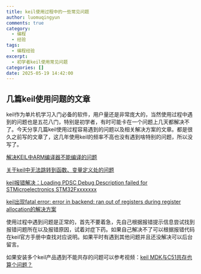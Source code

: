 ```yaml
---
title: keil使用过程中的一些常见问题
author: luomuqingyun
comments: true
category:
  - 编程
  - 经验
tags:
  - 编程经验
excerpt:
  - 初学者keil使用常见问题
categories: []
date: 2025-05-19 14:42:00
---
```

## 几篇keil使用问题的文章
keil作为单片机学习入门必备的软件，用户量还是非常庞大的，当然使用过程中遇到的问题也是五花八门，特别是初学者，有时可能卡在一个问题上几天都解决不了。今天分享几篇keil使用过程容易遇到的问题以及相关解决方案的文章。都是很久之前写的文章了，这几年使用keil的频率不高也没有遇到啥特别的问题，所以没写了。

[解决KEIL中ARM编译器不能编译的问题](https://blog.csdn.net/u012849371/article/details/80966054?spm=1001.2014.3001.5501)

[关于keil中无法跳转到函数、变量定义处的问题](https://blog.csdn.net/u012849371/article/details/81000483)

[keil报错解决：Loading PDSC Debug Description failed for STMicroelectronics STM32Fxxxxxxx](https://blog.csdn.net/u012849371/article/details/85195280)

[keil出现fatal error: error in backend: ran out of registers during register allocation的解决方案](https://blog.csdn.net/u012849371/article/details/105393071)

使用过程中遇到问题是正常的，首先不要着急，先自己根据报错提示信息尝试找到报错问题所在以及报错原因，试着对症下药。如果自己解决不了可以根据报错代码在keil官方手册中查找对应说明。如果平时有遇到其他问题并且还没解决可以后台留言。

如果安装多个keil产品遇到不能共存的问题可以参考视频：[keil MDK与C51共存也算个问题？](https://mp.weixin.qq.com/s?__biz=MzI1OTQ4MTg4Ng==&mid=2247484244&idx=2&sn=62d2f66fbe74297dab0f1963f9ea2faf&chksm=ea790b25dd0e8233a675fa7679ed2baf03fc7e8530741044c3802001dd235ce22c67a520ec1e&token=826153203&lang=zh_CN#rd)